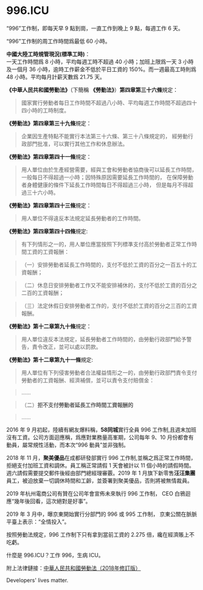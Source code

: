 996.ICU
===
“996”工作制，即每天早 9 點到崗，一直工作到晚上 9 點，每週工作 6 天。

“996”工作制的周工作時間爲最低 60 小時。

**中國大陸工時規管現況(標準工時)**：  
一天工作時間爲 8 小時，平均每週工時不超過 40 小時；加班上限爲一天 3 小時及一個月 36 小時，逾時工作薪金不低於平日工資的 150%。而一週最高工時則爲 48 小時。平均每月計薪天數爲 21.75 天。

**《中華人民共和國勞動法》**（下簡稱 **《勞動法》**）**第四章第三十六條**規定：

> 國家實行勞動者每日工作時間不超過八小時、平均每週工作時間不超過四十四小時的工時制度。

**《勞動法》第四章第三十九條**規定：

> 企業因生產特點不能實行本法第三十六條、第三十八條規定的，
> 經勞動行政部門批准，可以實行其他工作和休息辦法。

**《勞動法》第四章第四十一條**規定：

> 用人單位由於生產經營需要，經與工會和勞動者協商後可以延長工作時間，
> 一般每日不得超過一小時；因特殊原因需要延長工作時間的，
> 在保障勞動者身體健康的條件下延長工作時間每日不得超過三小時， 
> 但是每月不得超過三十六小時。

**《勞動法》第四章第四十三條**規定：

> 用人單位不得違反本法規定延長勞動者的工作時間。

**《勞動法》第四章第四十四條**規定:

> 有下列情形之一的，用人單位應當按照下列標準支付高於勞動者正常工作時間工資的工資報酬：

>  （一）安排勞動者延長工作時間的，支付不低於工資的百分之一百五十的工資報酬；

>  （二）休息日安排勞動者工作又不能安排補休的，支付不低於工資的百分之二百的工資報酬；

>  （三）法定休假日安排勞動者工作的，支付不低於工資的百分之三百的工資報酬。

**《勞動法》第十二章第九十條**規定：

> 用人單位違反本法規定，延長勞動者工作時間的，由勞動行政部門給予警告，責令改正，並可以處以罰款。

**《勞動法》第十二章第九十一條**規定:

> 用人單位有下列侵害勞動者合法權益情形之一的，由勞動行政部門責令支付勞動者的工資報酬、經濟補償，並可以責令支付賠償金：

> …… 

>（二）**拒不支付勞動者延長工作時間工資報酬的**

> …… 

2016 年 9 月初起，陸續有網友爆料稱，**58同城**實行全員 996 工作制,且週末加班沒有工資。公司方面迴應稱，爲應對業務量高峯期，公司每年 9、10 月份都會有動員，屬常規性活動，而本次“996 動員”並非強制。

2018 年 11 月，**聚美優品**在成都研發部實行 996 工作制,並稱之爲正常工作時間，拒絕支付加班工資和調休。員工稱正常請假 1 天會被計以 11 個小時的請假時間。週六請假需要提交郵件後經由部門總經理審覈。2019 年 1 月旗下新零售**汪汪集團**員工，被迫放棄一切調休時間和工齡，並簽署到聚美優品，否則將被無情裁員。

2019 年杭州電商公司有贊在公司年會宣佈未來執行 996 工作制， CEO 白鴉迴應“幾年後回看，這次絕對是好事”。

2019 年 3 月中，曝京東開始實行分部門的 996 或 995 工作制， 京東公關在脈脈平臺上表示：“全情投入”。

按照勞動法規定，996 工作制下只有拿到當前工資的 2.275 倍，纔在經濟賬上不吃虧。

什麼是 996.ICU？工作 996，生病 ICU。

附上法律鏈接：[中華人民共和國勞動法（2018年修訂版）](http://www.npc.gov.cn/npc/xinwen/2019-01/07/content_2070261.htm)

Developers' lives matter.